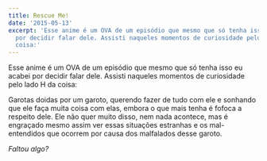 ```yaml
---
title: Rescue Me!
date: '2015-05-13'
excerpt: 'Esse anime é um OVA de um episódio que mesmo que só tenha isso eu acabei
  por decidir falar dele. Assisti naqueles momentos de curiosidade pelo lado H da
  coisa:'
---
```




Esse anime é um OVA de um episódio que mesmo que só tenha isso eu acabei
por decidir falar dele. Assisti naqueles momentos de curiosidade pelo
lado H da coisa:

Garotas doidas por um garoto, querendo fazer de tudo com ele e sonhando
que ele faça muita coisa com elas, embora o que mais tenha é fofoca a
respeito dele. Ele não quer muito disso, nem nada acontece, mas é
engraçado mesmo assim ver essas situações estranhas e os mal-entendidos
que ocorrem por causa dos malfalados desse garoto.

*Faltou algo?*


